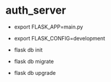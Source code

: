 # auth_server
- export FLASK_APP=main.py
- export FLASK_CONFIG=development


- flask db init
- flask db migrate
- flask db upgrade 